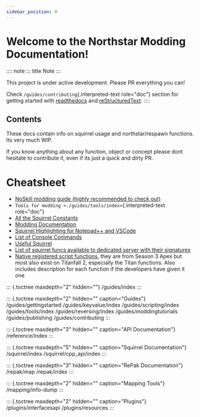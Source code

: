 ```yaml
---
sidebar_position: 0
---
```

# Welcome to the Northstar Modding Documentation!

:::: note
::: title
Note
:::

This project is under active development. Please PR everything you can!

Check `/guides/contributing`{.interpreted-text role="doc"} section for
getting started with [readthedocs](https://readthedocs.org/) and
[reStructuredText](https://en.wikipedia.org/wiki/ReStructuredText).
::::

## Contents

These docs contain info on squirrel usage and northstar/respawn
functions. Its very much WIP.

If you know anything about any function, object or concept please dont
hesitate to contribute it, even if its just a quick and dirty PR.

# Cheatsheet

-   [NoSkill modding guide (highly recommended to check
    out)](https://noskill.gitbook.io/titanfall2/)
-   `Tools for modding <./guides/tools/index>`{.interpreted-text
    role="doc"}
-   [All the Squirrel
    Constants](https://gist.github.com/laundmo/825c4708663a179b23e144402b09244f)
-   [Modding
    Documentation](https://github.com/ScureX/Titanfall2-ModdingDocumentation#readme)
-   [Squirrel Highlighting for Notepad++ and
    VSCode](https://gist.github.com/samisalreadytaken/5bcf322332074f31545ccb6651b88f2d)
-   [List of Console Commands](https://pastebin.com/raw/3DSCK09f)
-   [Useful
    Squirrel](https://faithful-piper-52c.notion.site/Useful-Squirrel-2300bc55141e4bee85b8c7dc8afffbc9)
-   [List of squirrel funcs available to dedicated server with their
    signatures](https://gist.github.com/laundmo/a6ee0692ae137876b7514c0f4a57df4b)
-   [Native registered script
    functions](https://github.com/kawainekome/ApexLegends_S3_Squirrel_Registered_API_SimpleDoc),
    they are from Season 3 Apex but most also exist on Titanfall 2,
    especially the Titan functions. Also includes description for each
    function if the developers have given it one

::: {.toctree maxdepth="2" hidden=""}
/guides/index
:::

::: {.toctree maxdepth="2" hidden="" caption="Guides"}
/guides/gettingstarted /guides/keyvalue/index /guides/scripting/index
/guides/tools/index /guides/reversing/index /guides/moddingtutorials
/guides/publishing /guides/contributing
:::

::: {.toctree maxdepth="3" hidden="" caption="API Documentation"}
/reference/index
:::

::: {.toctree maxdepth="5" hidden="" caption="Squirrel Documentation"}
/squirrel/index /squirrel/cpp_api/index
:::

::: {.toctree maxdepth="3" hidden="" caption="RePak Documentation"}
/repak/map /repak/index
:::

::: {.toctree maxdepth="2" hidden="" caption="Mapping Tools"}
/mapping/info-dump
:::

::: {.toctree maxdepth="2" hidden="" caption="Plugins"}
/plugins/interfacesapi /plugins/resources
:::
